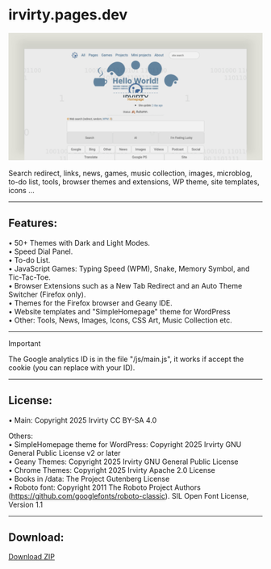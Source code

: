 # irvirty.pages.dev

<!--https://stackoverflow.com/questions/61071158/add-image-with-link-in-githubs-readme-md#-->
[![banner](/img/github-banner-settings.png)](/img/screenshot.png)  

Search redirect, links, news, games, music collection, images, microblog, to-do list, tools, browser themes and extensions, WP theme, site templates, icons ...
  
---
  
## Features:  
• 50+ Themes with Dark and Light Modes.  
• Speed Dial Panel.  
• To-do List.  
• JavaScript Games: Typing Speed (WPM), Snake, Memory Symbol, and Tic-Tac-Toe.   
• Browser Extensions such as a New Tab Redirect and an Auto Theme Switcher (Firefox only).  
• Themes for the Firefox browser and Geany IDE.  
• Website templates and "SimpleHomepage" theme for WordPress  
• Other: Tools, News, Images, Icons, CSS Art, Music Collection etc.  
  
---
  
> [!IMPORTANT]
> The Google analytics ID is in the file "/js/main.js", it works if accept the cookie (you can replace with your ID).  
  
---
  
## License:  
  
• Main: Copyright 2025 Irvirty CC BY-SA 4.0  
  
Others:  
• SimpleHomepage theme for WordPress: Copyright 2025 Irvirty GNU General Public License v2 or later  
• Geany Themes: Copyright 2025 Irvirty GNU General Public License  
• Chrome Themes: Copyright 2025 Irvirty Apache 2.0 License  
• Books in /data: The Project Gutenberg License  
• Roboto font: Copyright 2011 The Roboto Project Authors (https://github.com/googlefonts/roboto-classic). SIL Open Font License, Version 1.1  
  
---  
  
## Download:
  
[Download ZIP](https://github.com/irvirty/irvirty.pages.dev/archive/refs/heads/main.zip)
  
<!--
---  
  
## GitHub Explore, topics:  
[Web Development](https://github.com/topics/web-development),
[WebDev](https://github.com/topics/webdev),
[Web Design](https://github.com/topics/web-design),
[Website](https://github.com/topics/website),
[HTML](https://github.com/topics/HTML),
[CSS](https://github.com/topics/CSS),
[JavaScript](https://github.com/topics/javascript),
[Personal Website](https://github.com/topics/personal-website),
[Portfolio](https://github.com/topics/portfolio),
[Homepage](https://github.com/topics/homepage),
[Startpage](https://github.com/topics/startpage),
[Projects](https://github.com/topics/projects),
[Mini Projects](https://github.com/topics/mini-projects),
[Cloudflare Pages](https://github.com/topics/cloudflare-pages),
[Open Source](https://github.com/topics/open-source),
[Search Redirect](https://github.com/topics/search-redirect),
-->
